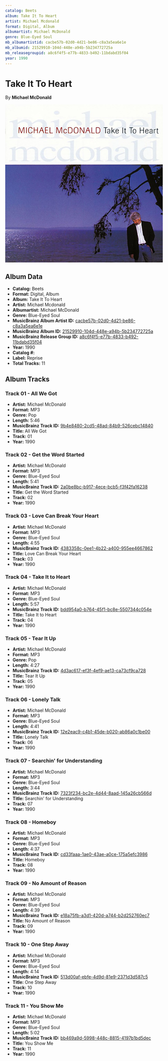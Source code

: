 ```yaml
---
catalog: Beets
album: Take It To Heart
artist: Michael Mcdonald
format: Digital, Album
albumartist: Michael McDonald
genre: Blue-Eyed Soul
mb_albumartistid: cacbe57b-02d0-4d21-be86-c8a3a5ea6e1e
mb_albumid: 21529910-104d-448e-a94b-5b234772725a
mb_releasegroupid: a8c6f4f5-e77b-4833-b492-11bdabd35f04
year: 1990
---
```


# Take It To Heart

By **Michael McDonald**

![](../../assets/beetscovers/Michael_Mcdonald-Take_It_To_Heart.jpg)

## Album Data

- **Catalog:** Beets
- **Format:** Digital, Album
- **Album:** Take It To Heart
- **Artist:** Michael Mcdonald
- **Albumartist:** Michael McDonald
- **Genre:** Blue-Eyed Soul
- **MusicBrainz Album Artist ID:** [cacbe57b-02d0-4d21-be86-c8a3a5ea6e1e](https://musicbrainz.org/artist/cacbe57b-02d0-4d21-be86-c8a3a5ea6e1e)
- **MusicBrainz Album ID:** [21529910-104d-448e-a94b-5b234772725a](https://musicbrainz.org/release/21529910-104d-448e-a94b-5b234772725a)
- **MusicBrainz Release Group ID:** [a8c6f4f5-e77b-4833-b492-11bdabd35f04](https://musicbrainz.org/release-group/a8c6f4f5-e77b-4833-b492-11bdabd35f04)
- **Year:** 1990
- **Catalog #:** 
- **Label:** Reprise
- **Total Tracks:** 11

## Album Tracks

### Track 01 - All We Got

- **Artist:** Michael McDonald
- **Format:** MP3
- **Genre:** Pop
- **Length:** 5:46
- **MusicBrainz Track ID:** [9b4e8480-2cd5-48ad-84b9-526cebc14840](https://musicbrainz.org/recording/9b4e8480-2cd5-48ad-84b9-526cebc14840)
- **Title:** All We Got
- **Track:** 01
- **Year:** 1990

### Track 02 - Get the Word Started

- **Artist:** Michael McDonald
- **Format:** MP3
- **Genre:** Blue-Eyed Soul
- **Length:** 5:41
- **MusicBrainz Track ID:** [2a0be8bc-b917-4ece-bcb5-f3f42fa16238](https://musicbrainz.org/recording/2a0be8bc-b917-4ece-bcb5-f3f42fa16238)
- **Title:** Get the Word Started
- **Track:** 02
- **Year:** 1990

### Track 03 - Love Can Break Your Heart

- **Artist:** Michael McDonald
- **Format:** MP3
- **Genre:** Blue-Eyed Soul
- **Length:** 4:55
- **MusicBrainz Track ID:** [4383358c-0ee1-4b22-a400-955ee4667862](https://musicbrainz.org/recording/4383358c-0ee1-4b22-a400-955ee4667862)
- **Title:** Love Can Break Your Heart
- **Track:** 03
- **Year:** 1990

### Track 04 - Take It to Heart

- **Artist:** Michael McDonald
- **Format:** MP3
- **Genre:** Blue-Eyed Soul
- **Length:** 5:57
- **MusicBrainz Track ID:** [bdd954a0-b764-45f1-bc8e-5507344c054e](https://musicbrainz.org/recording/bdd954a0-b764-45f1-bc8e-5507344c054e)
- **Title:** Take It to Heart
- **Track:** 04
- **Year:** 1990

### Track 05 - Tear It Up

- **Artist:** Michael McDonald
- **Format:** MP3
- **Genre:** Pop
- **Length:** 4:27
- **MusicBrainz Track ID:** [4d3ac617-ef3f-4ef9-ae13-ca73cf9ca728](https://musicbrainz.org/recording/4d3ac617-ef3f-4ef9-ae13-ca73cf9ca728)
- **Title:** Tear It Up
- **Track:** 05
- **Year:** 1990

### Track 06 - Lonely Talk

- **Artist:** Michael McDonald
- **Format:** MP3
- **Genre:** Blue-Eyed Soul
- **Length:** 4:41
- **MusicBrainz Track ID:** [12e2eac9-c4b1-45de-b020-ab86a0c1be00](https://musicbrainz.org/recording/12e2eac9-c4b1-45de-b020-ab86a0c1be00)
- **Title:** Lonely Talk
- **Track:** 06
- **Year:** 1990

### Track 07 - Searchin' for Understanding

- **Artist:** Michael McDonald
- **Format:** MP3
- **Genre:** Blue-Eyed Soul
- **Length:** 3:44
- **MusicBrainz Track ID:** [7323f234-bc2e-4d44-8aad-145a26cb566d](https://musicbrainz.org/recording/7323f234-bc2e-4d44-8aad-145a26cb566d)
- **Title:** Searchin' for Understanding
- **Track:** 07
- **Year:** 1990

### Track 08 - Homeboy

- **Artist:** Michael McDonald
- **Format:** MP3
- **Genre:** Blue-Eyed Soul
- **Length:** 4:37
- **MusicBrainz Track ID:** [cd33faaa-1ae0-43ae-a0ce-175a5efc3986](https://musicbrainz.org/recording/cd33faaa-1ae0-43ae-a0ce-175a5efc3986)
- **Title:** Homeboy
- **Track:** 08
- **Year:** 1990

### Track 09 - No Amount of Reason

- **Artist:** Michael McDonald
- **Format:** MP3
- **Genre:** Blue-Eyed Soul
- **Length:** 4:39
- **MusicBrainz Track ID:** [e18a75fb-a3d1-420d-a744-b2d252760ec7](https://musicbrainz.org/recording/e18a75fb-a3d1-420d-a744-b2d252760ec7)
- **Title:** No Amount of Reason
- **Track:** 09
- **Year:** 1990

### Track 10 - One Step Away

- **Artist:** Michael McDonald
- **Format:** MP3
- **Genre:** Blue-Eyed Soul
- **Length:** 4:14
- **MusicBrainz Track ID:** [513d00af-ebfe-4d9d-81e9-2371d3d587c5](https://musicbrainz.org/recording/513d00af-ebfe-4d9d-81e9-2371d3d587c5)
- **Title:** One Step Away
- **Track:** 10
- **Year:** 1990

### Track 11 - You Show Me

- **Artist:** Michael McDonald
- **Format:** MP3
- **Genre:** Blue-Eyed Soul
- **Length:** 5:02
- **MusicBrainz Track ID:** [bb469a9d-5998-448c-8815-4197b1bd5dec](https://musicbrainz.org/recording/bb469a9d-5998-448c-8815-4197b1bd5dec)
- **Title:** You Show Me
- **Track:** 11
- **Year:** 1990

